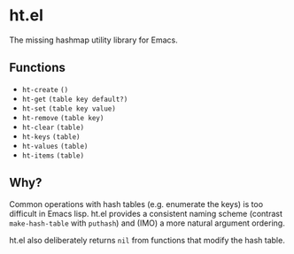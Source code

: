 # ht.el

The missing hashmap utility library for Emacs.

## Functions

* `ht-create` `()`
* `ht-get` `(table key default?)`
* `ht-set` `(table key value)`
* `ht-remove` `(table key)`
* `ht-clear` `(table)`
* `ht-keys` `(table)`
* `ht-values` `(table)`
* `ht-items` `(table)`

## Why?

Common operations with hash tables (e.g. enumerate the keys) is too
difficult in Emacs lisp. ht.el provides a consistent naming scheme
(contrast `make-hash-table` with `puthash`) and (IMO) a more natural
argument ordering.

ht.el also deliberately returns `nil` from functions that modify the
hash table.
